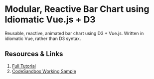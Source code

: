 # Modular, Reactive Bar Chart using Idiomatic Vue.js + D3

Reusable, reactive, animated bar chart using D3 + Vue.js. Written in idiomatic Vue, rather than D3 syntax.

## Resources & Links

1. [Full Tutorial](https://codesandbox.io/embed/d3-bar-chart-vuejs-okz1r)
2. [CodeSandbox Working Sample](https://link.medium.com/TVXVUMDTlY)
